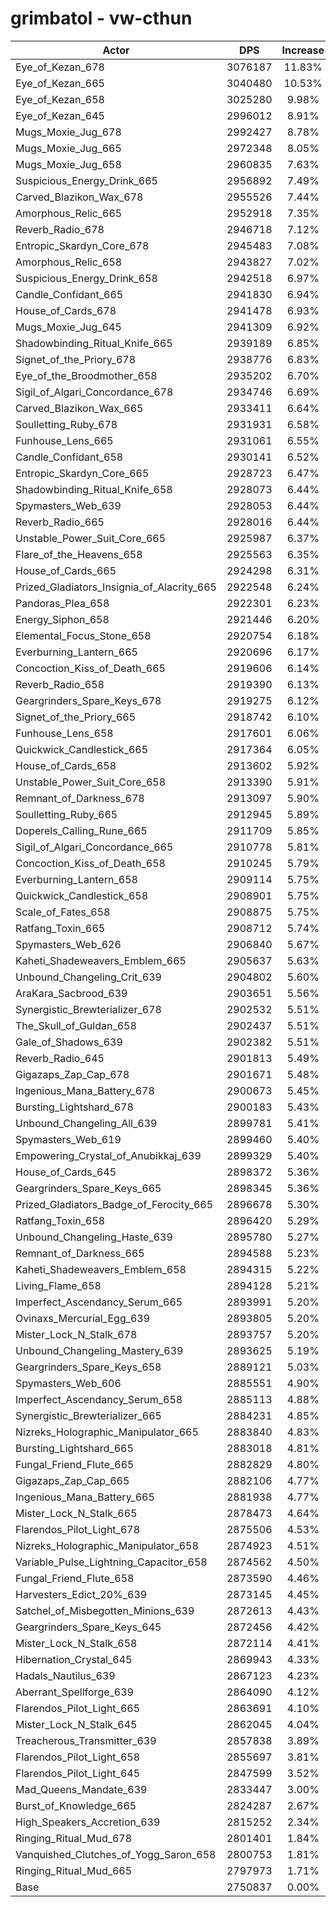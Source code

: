 # grimbatol - vw-cthun
| Actor | DPS | Increase |
|---|:---:|:---:|
|Eye_of_Kezan_678|3076187|11.83%|
|Eye_of_Kezan_665|3040480|10.53%|
|Eye_of_Kezan_658|3025280|9.98%|
|Eye_of_Kezan_645|2996012|8.91%|
|Mugs_Moxie_Jug_678|2992427|8.78%|
|Mugs_Moxie_Jug_665|2972348|8.05%|
|Mugs_Moxie_Jug_658|2960835|7.63%|
|Suspicious_Energy_Drink_665|2956892|7.49%|
|Carved_Blazikon_Wax_678|2955526|7.44%|
|Amorphous_Relic_665|2952918|7.35%|
|Reverb_Radio_678|2946718|7.12%|
|Entropic_Skardyn_Core_678|2945483|7.08%|
|Amorphous_Relic_658|2943827|7.02%|
|Suspicious_Energy_Drink_658|2942518|6.97%|
|Candle_Confidant_665|2941830|6.94%|
|House_of_Cards_678|2941478|6.93%|
|Mugs_Moxie_Jug_645|2941309|6.92%|
|Shadowbinding_Ritual_Knife_665|2939189|6.85%|
|Signet_of_the_Priory_678|2938776|6.83%|
|Eye_of_the_Broodmother_658|2935202|6.70%|
|Sigil_of_Algari_Concordance_678|2934746|6.69%|
|Carved_Blazikon_Wax_665|2933411|6.64%|
|Soulletting_Ruby_678|2931931|6.58%|
|Funhouse_Lens_665|2931061|6.55%|
|Candle_Confidant_658|2930141|6.52%|
|Entropic_Skardyn_Core_665|2928723|6.47%|
|Shadowbinding_Ritual_Knife_658|2928073|6.44%|
|Spymasters_Web_639|2928053|6.44%|
|Reverb_Radio_665|2928016|6.44%|
|Unstable_Power_Suit_Core_665|2925987|6.37%|
|Flare_of_the_Heavens_658|2925563|6.35%|
|House_of_Cards_665|2924298|6.31%|
|Prized_Gladiators_Insignia_of_Alacrity_665|2922548|6.24%|
|Pandoras_Plea_658|2922301|6.23%|
|Energy_Siphon_658|2921446|6.20%|
|Elemental_Focus_Stone_658|2920754|6.18%|
|Everburning_Lantern_665|2920696|6.17%|
|Concoction_Kiss_of_Death_665|2919606|6.14%|
|Reverb_Radio_658|2919390|6.13%|
|Geargrinders_Spare_Keys_678|2919275|6.12%|
|Signet_of_the_Priory_665|2918742|6.10%|
|Funhouse_Lens_658|2917601|6.06%|
|Quickwick_Candlestick_665|2917364|6.05%|
|House_of_Cards_658|2913602|5.92%|
|Unstable_Power_Suit_Core_658|2913390|5.91%|
|Remnant_of_Darkness_678|2913097|5.90%|
|Soulletting_Ruby_665|2912945|5.89%|
|Doperels_Calling_Rune_665|2911709|5.85%|
|Sigil_of_Algari_Concordance_665|2910778|5.81%|
|Concoction_Kiss_of_Death_658|2910245|5.79%|
|Everburning_Lantern_658|2909114|5.75%|
|Quickwick_Candlestick_658|2908901|5.75%|
|Scale_of_Fates_658|2908875|5.75%|
|Ratfang_Toxin_665|2908712|5.74%|
|Spymasters_Web_626|2906840|5.67%|
|Kaheti_Shadeweavers_Emblem_665|2905637|5.63%|
|Unbound_Changeling_Crit_639|2904802|5.60%|
|AraKara_Sacbrood_639|2903651|5.56%|
|Synergistic_Brewterializer_678|2902532|5.51%|
|The_Skull_of_Guldan_658|2902437|5.51%|
|Gale_of_Shadows_639|2902382|5.51%|
|Reverb_Radio_645|2901813|5.49%|
|Gigazaps_Zap_Cap_678|2901671|5.48%|
|Ingenious_Mana_Battery_678|2900673|5.45%|
|Bursting_Lightshard_678|2900183|5.43%|
|Unbound_Changeling_All_639|2899781|5.41%|
|Spymasters_Web_619|2899460|5.40%|
|Empowering_Crystal_of_Anubikkaj_639|2899329|5.40%|
|House_of_Cards_645|2898372|5.36%|
|Geargrinders_Spare_Keys_665|2898345|5.36%|
|Prized_Gladiators_Badge_of_Ferocity_665|2896678|5.30%|
|Ratfang_Toxin_658|2896420|5.29%|
|Unbound_Changeling_Haste_639|2895780|5.27%|
|Remnant_of_Darkness_665|2894588|5.23%|
|Kaheti_Shadeweavers_Emblem_658|2894315|5.22%|
|Living_Flame_658|2894128|5.21%|
|Imperfect_Ascendancy_Serum_665|2893991|5.20%|
|Ovinaxs_Mercurial_Egg_639|2893805|5.20%|
|Mister_Lock_N_Stalk_678|2893757|5.20%|
|Unbound_Changeling_Mastery_639|2893625|5.19%|
|Geargrinders_Spare_Keys_658|2889121|5.03%|
|Spymasters_Web_606|2885551|4.90%|
|Imperfect_Ascendancy_Serum_658|2885113|4.88%|
|Synergistic_Brewterializer_665|2884231|4.85%|
|Nizreks_Holographic_Manipulator_665|2883840|4.83%|
|Bursting_Lightshard_665|2883018|4.81%|
|Fungal_Friend_Flute_665|2882829|4.80%|
|Gigazaps_Zap_Cap_665|2882106|4.77%|
|Ingenious_Mana_Battery_665|2881938|4.77%|
|Mister_Lock_N_Stalk_665|2878473|4.64%|
|Flarendos_Pilot_Light_678|2875506|4.53%|
|Nizreks_Holographic_Manipulator_658|2874923|4.51%|
|Variable_Pulse_Lightning_Capacitor_658|2874562|4.50%|
|Fungal_Friend_Flute_658|2873590|4.46%|
|Harvesters_Edict_20%_639|2873145|4.45%|
|Satchel_of_Misbegotten_Minions_639|2872613|4.43%|
|Geargrinders_Spare_Keys_645|2872456|4.42%|
|Mister_Lock_N_Stalk_658|2872114|4.41%|
|Hibernation_Crystal_645|2869943|4.33%|
|Hadals_Nautilus_639|2867123|4.23%|
|Aberrant_Spellforge_639|2864090|4.12%|
|Flarendos_Pilot_Light_665|2863691|4.10%|
|Mister_Lock_N_Stalk_645|2862045|4.04%|
|Treacherous_Transmitter_639|2857838|3.89%|
|Flarendos_Pilot_Light_658|2855697|3.81%|
|Flarendos_Pilot_Light_645|2847599|3.52%|
|Mad_Queens_Mandate_639|2833447|3.00%|
|Burst_of_Knowledge_665|2824287|2.67%|
|High_Speakers_Accretion_639|2815252|2.34%|
|Ringing_Ritual_Mud_678|2801401|1.84%|
|Vanquished_Clutches_of_Yogg_Saron_658|2800753|1.81%|
|Ringing_Ritual_Mud_665|2797973|1.71%|
|Base|2750837|0.00%|
